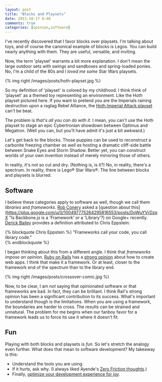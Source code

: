 ```yaml
---
layout: post
title: "Blocks and Playsets"
date: 2011-10-17 9:40
comments: true
categories: [opinion,software]
---
```


I've recently discovered that I favor blocks over playsets. I'm talking about toys, and of course the canonical example of blocks is Legos. You can build nearly anything with them. They are useful, versatile, and inviting. 

Now, the term 'playset' warrants a bit more explanation. I don't mean the large outdoor sets with swings and sandboxes and spring-loaded ponies. No, I'm a child of the 80s and I _loved me some_ Star Wars playsets.

{% img right /images/posts/hoth-playset.jpg %}

So my definition of 'playset' is colored by my childhood. I think think of 'playset' as a themed toy representing an environment. Like the Hoth playset pictured here. If you want to pretend you are the Imperials raining destruction upon a ragtag Rebel Alliance, the [Hoth Imperial Attack playset](http://www.ebay.com/csc/i.html?_nkw=Hoth+imperial+attack+playset&LH_Complete=1&_odkw=Hoth+attack+playset "Yes, I had this as a kid.") can't be beat.

The problem is _that's all you can do with it_. I mean, you can't use the Hoth playset to stage an epic Cybertronian showdown between Optimus and Megatron. (Well you can, but you'll have admit it's just a bit awkward.)

Let's get back to the blocks. Those puppies can be used to reconstruct a carbonite freezing chamber _as well as_ hosting a dramatic cliff-side battle between Snake Eyes and Storm Shadow. Better yet, you can construct worlds of your own invention instead of merely mirroring those of others.

In reality, it's not so cut and dry. (Nothing is, is it?) No, in reality, there's a spectrum. In reality, there is Lego®  Star Wars®. The line between blocks and playsets is blurred.

## Software

I believe these categories apply to software as well, though we call them _libraries_ and _frameworks_. [Rob Conery](http://wekeroad.com/) asked a [question about this](https://plus.google.com/u/0/100497775264295816553/posts/DoWuYVrDzqX "Is Backbone.js is a 'Framework' or a 'Library'?) on Google+ recently. [Derick Bailey](http://lostechies.com/derickbailey/) provides a definition attributed to Chris Eppstein:

{% blockquote Chris Eppstein %}
"Frameworks call your code, you call library code."   
{% endblockquote %}

I began thinking about this from a different angle. I think that _frameworks impose an opinion_. [Ruby on Rails](http://rubyonrails.org/) has a [strong opinion](http://gettingreal.37signals.com/ch04_Make_Opinionated_Software.php) about how to create web apps. I think that make it a framework. Or at least, closer to the framework end of the spectrum than to the library end.

{% img right /images/posts/crossover-comic.jpg %}

Now, to be clear, I am *not* saying that opinionated software or that frameworks are bad. In fact, they can be brilliant. I think Rail's strong opinion has been a significant contribution to its success. What's important to understand though is the limitations. When you are using a framework, the boundaries are harder to cross. The results can be strained and unnatural. The problem for me begins when our fanboy favor for a framework leads us to force its use it where it doesn't fit.

## Fun

Playing with both blocks and playsets is _fun_. So let's stretch the analogy even further. What does that mean to software development? My takeaway is this:

* Understand the tools you are using.
* If it hurts, ask why. (I always liked Ayende's [Zero Friction thoughts](http://ayende.com/blog/3320/zero-friction-maintainability).)
* Finally, [optimize your development experience for joy](http://hanselminutes.com/260/net-api-design-that-optimizes-for-programmer-joy-with-jonathan-carter).